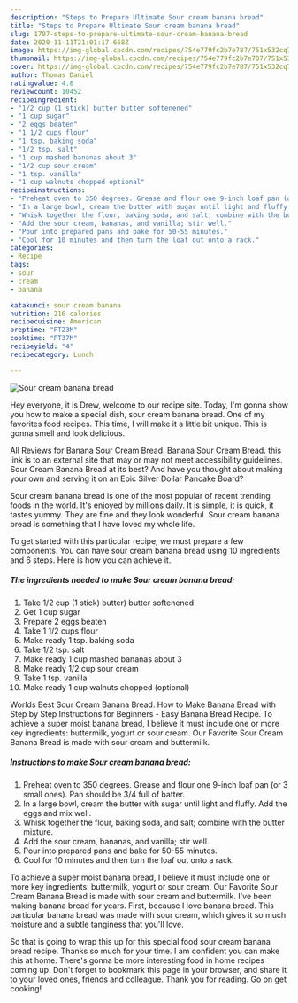 ```yaml
---
description: "Steps to Prepare Ultimate Sour cream banana bread"
title: "Steps to Prepare Ultimate Sour cream banana bread"
slug: 1707-steps-to-prepare-ultimate-sour-cream-banana-bread
date: 2020-11-11T21:01:17.668Z
image: https://img-global.cpcdn.com/recipes/754e779fc2b7e787/751x532cq70/sour-cream-banana-bread-recipe-main-photo.jpg
thumbnail: https://img-global.cpcdn.com/recipes/754e779fc2b7e787/751x532cq70/sour-cream-banana-bread-recipe-main-photo.jpg
cover: https://img-global.cpcdn.com/recipes/754e779fc2b7e787/751x532cq70/sour-cream-banana-bread-recipe-main-photo.jpg
author: Thomas Daniel
ratingvalue: 4.8
reviewcount: 10452
recipeingredient:
- "1/2 cup (1 stick) butter butter softenened"
- "1 cup sugar"
- "2 eggs beaten"
- "1 1/2 cups flour"
- "1 tsp. baking soda"
- "1/2 tsp. salt"
- "1 cup mashed bananas about 3"
- "1/2 cup sour cream"
- "1 tsp. vanilla"
- "1 cup walnuts chopped optional"
recipeinstructions:
- "Preheat oven to 350 degrees. Grease and flour one 9-inch loaf pan (or 3 small ones). Pan should be 3/4 full of batter."
- "In a large bowl, cream the butter with sugar until light and fluffy. Add the eggs and mix well."
- "Whisk together the flour, baking soda, and salt; combine with the butter mixture."
- "Add the sour cream, bananas, and vanilla; stir well."
- "Pour into prepared pans and bake for 50-55 minutes."
- "Cool for 10 minutes and then turn the loaf out onto a rack."
categories:
- Recipe
tags:
- sour
- cream
- banana

katakunci: sour cream banana 
nutrition: 216 calories
recipecuisine: American
preptime: "PT23M"
cooktime: "PT37M"
recipeyield: "4"
recipecategory: Lunch

---
```



![Sour cream banana bread](https://img-global.cpcdn.com/recipes/754e779fc2b7e787/751x532cq70/sour-cream-banana-bread-recipe-main-photo.jpg)

Hey everyone, it is Drew, welcome to our recipe site. Today, I'm gonna show you how to make a special dish, sour cream banana bread. One of my favorites food recipes. This time, I will make it a little bit unique. This is gonna smell and look delicious.

All Reviews for Banana Sour Cream Bread. Banana Sour Cream Bread. this link is to an external site that may or may not meet accessibility guidelines. Sour Cream Banana Bread at its best? And have you thought about making your own and serving it on an Epic Silver Dollar Pancake Board?

Sour cream banana bread is one of the most popular of recent trending foods in the world. It's enjoyed by millions daily. It is simple, it is quick, it tastes yummy. They are fine and they look wonderful. Sour cream banana bread is something that I have loved my whole life.


To get started with this particular recipe, we must prepare a few components. You can have sour cream banana bread using 10 ingredients and 6 steps. Here is how you can achieve it.

<!--inarticleads1-->

##### The ingredients needed to make Sour cream banana bread:

1. Take 1/2 cup (1 stick) butter) butter softenened
1. Get 1 cup sugar
1. Prepare 2 eggs beaten
1. Take 1 1/2 cups flour
1. Make ready 1 tsp. baking soda
1. Take 1/2 tsp. salt
1. Make ready 1 cup mashed bananas about 3
1. Make ready 1/2 cup sour cream
1. Take 1 tsp. vanilla
1. Make ready 1 cup walnuts chopped (optional)


Worlds Best Sour Cream Banana Bread. How to Make Banana Bread with Step by Step Instructions for Beginners - Easy Banana Bread Recipe. To achieve a super moist banana bread, I believe it must include one or more key ingredients: buttermilk, yogurt or sour cream. Our Favorite Sour Cream Banana Bread is made with sour cream and buttermilk. 

<!--inarticleads2-->

##### Instructions to make Sour cream banana bread:

1. Preheat oven to 350 degrees. Grease and flour one 9-inch loaf pan (or 3 small ones). Pan should be 3/4 full of batter.
1. In a large bowl, cream the butter with sugar until light and fluffy. Add the eggs and mix well.
1. Whisk together the flour, baking soda, and salt; combine with the butter mixture.
1. Add the sour cream, bananas, and vanilla; stir well.
1. Pour into prepared pans and bake for 50-55 minutes.
1. Cool for 10 minutes and then turn the loaf out onto a rack.


To achieve a super moist banana bread, I believe it must include one or more key ingredients: buttermilk, yogurt or sour cream. Our Favorite Sour Cream Banana Bread is made with sour cream and buttermilk. I&#39;ve been making banana bread for years. First, because I love banana bread. This particular banana bread was made with sour cream, which gives it so much moisture and a subtle tanginess that you&#39;ll love. 

So that is going to wrap this up for this special food sour cream banana bread recipe. Thanks so much for your time. I am confident you can make this at home. There's gonna be more interesting food in home recipes coming up. Don't forget to bookmark this page in your browser, and share it to your loved ones, friends and colleague. Thank you for reading. Go on get cooking!
